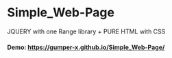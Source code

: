 # Simple_Web-Page
JQUERY with one Range library + PURE HTML with CSS
#### Demo: https://gumper-x.github.io/Simple_Web-Page/
